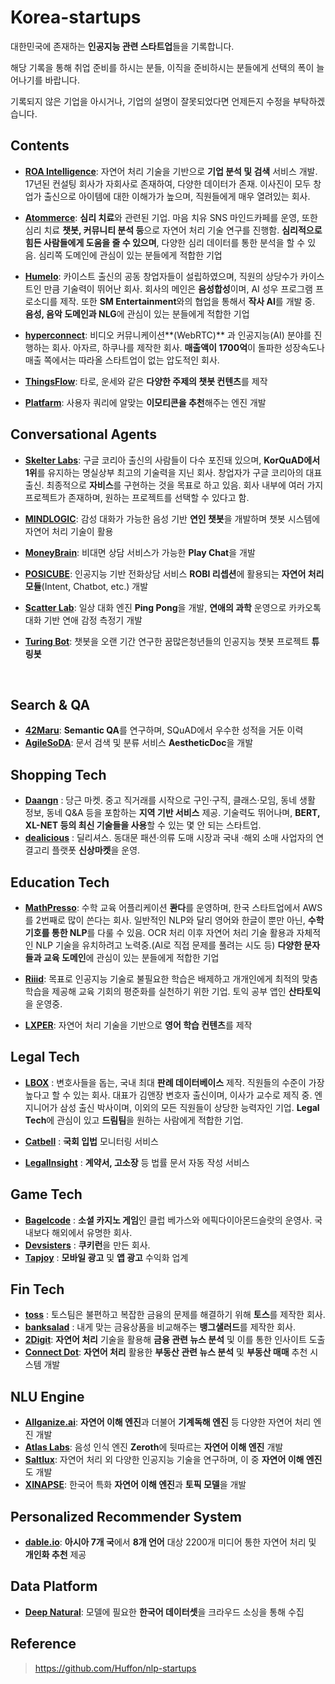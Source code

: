 # Korea-startups

대한민국에 존재하는 **인공지능 관련 스타트업**들을 기록합니다.

해당 기록을 통해 취업 준비를 하시는 분들, 이직을 준비하시는 분들에게 선택의 폭이 늘어나기를 바랍니다.

기록되지 않은 기업을 아시거나, 기업의 설명이 잘못되었다면 언제든지 수정을 부탁하겠습니다.

## Contents
- [**ROA Intelligence**](https://stage.roa.ai/): 자연어 처리 기술을 기반으로 **기업 분석 및 검색** 서비스 개발. 17년된 컨설팅 회사가 자회사로 존재하여, 다양한 데이터가 존재. 이사진이 모두 창업가 출신으로 아이템에 대한 이해가가 높으며, 직원들에게 매우 열려있는 회사.
- [**Atommerce**](http://www.atommerce.com/): **심리 치료**와 관련된 기업. 마음 치유 SNS 마인드카페를 운영, 또한 심리 치료  **챗봇, 커뮤니티 분석 등**으로 자연어 처리 기술 연구를 진행함. **심리적으로 힘든 사람들에게 도움을 줄 수 있으며**, 다양한 심리 데이터를 통한 분석을 할 수 있음. 심리쪽 도메인에 관심이 있는 분들에게 적합한 기업
- [**Humelo**](http://www.humelo.com/): 카이스트 출신의 공동 창업자들이 설립하였으며, 직원의 상당수가 카이스트인 만큼 기술력이 뛰어난 회사. 회사의 메인은 **음성합성**이며, AI 성우 프로그램 프로소디를 제작. 또한 **SM Entertainment**와의 협업을 통해서 **작사 AI**를 개발 중. **음성, 음악 도메인과 NLG**에 관심이 있는 분들에게 적합한 기업
- [**hyperconnect**](https://hyperconnect.com/): 비디오 커뮤니케이션**(WebRTC)** 과 인공지능(AI) 분야를 진행하는 회사. 아자르, 하쿠나를 제작한 회사. **매출액이 1700억**이 돌파한 성장속도나 매출 쪽에서는 따라올 스타트업이 없는 압도적인 회사.

- [**ThingsFlow**](https://thingsflow.com/):  타로, 운세와 같은 **다양한 주제의 챗봇 컨텐츠**를 제작
- [**Platfarm**](http://mojitok.com/):  사용자 쿼리에 알맞는 **이모티콘을 추천**해주는 엔진 개발


## Conversational Agents
- [**Skelter Labs**](https://skelterlabs.com/ko/): 구글 코리아 출신의 사람들이 다수 포진돼 있으며, **KorQuAD에서 1위**를 유지하는 명실상부 최고의 기술력을 지닌 회사. 창업자가 구글 코리아의 대표 출신. 최종적으로 **자비스**를 구현하는 것을 목표로 하고 있음. 회사 내부에 여러 가지 프로젝트가 존재하며, 원하는 프로젝트를 선택할 수 있다고 함.

- [**MINDLOGIC**](https://mindlogic.ai/): 감성 대화가 가능한 음성 기반 **연인 챗봇**을 개발하며 챗봇 시스템에 자연어 처리 기술이 활용
- [**MoneyBrain**](http://www.moneybrain.ai/): 비대면 상담 서비스가 가능한 **Play Chat**을 개발
- [**POSICUBE**](https://www.posicube.com/): 인공지능 기반 전화상담 서비스 **ROBI 리셉션**에 활용되는 **자연어 처리 모듈**(Intent, Chatbot, etc.) 개발
- [**Scatter Lab**](https://scatterlab.co.kr/): 일상 대화 엔진 **Ping Pong**을 개발, **연애의 과학** 운영으로 카카오톡 대화 기반 연애 감정 측정기 개발
- [**Turing Bot**](https://beta.cloudturing.com/turingbot.html): 챗봇을 오랜 기간 연구한 꿈많은청년들의 인공지능 챗봇 프로젝트 **튜링봇**

<br/>

## Search & QA
- [**42Maru**](https://www.42maru.ai/en/):  **Semantic QA**를 연구하며, SQuAD에서 우수한 성적을 거둔 이력
- [**AgileSoDA**](http://agilesoda.com/kr/):  문서 검색 및 분류 서비스 **AestheticDoc**을 개발 

## Shopping Tech
- [**Daangn**](https://www.daangn.com/) : 당근 마켓. 중고 직거래를 시작으로 구인·구직, 클래스·모임, 동네 생활 정보, 동네 Q&A 등을 포함하는 **지역 기반 서비스** 제공. 기술력도 뛰어나며, **BERT, XL-NET 등의 최신 기술들을 사용**할 수 있는 몇 안 되는 스타트업. 
- [**dealicious**](https://dealicious.kr/) : 딜리셔스. 동대문 패션·의류 도매 시장과 국내 ·해외 소매 사업자의 연결고리 플랫폿 **신상마켓**을 운영.

## Education Tech
- [**MathPresso**](https://mathpresso.com/):  수학 교육 어플리케이션 **콴다**를 운영하며, 한국 스타트업에서 AWS를 2번째로 많이 쓴다는 회사. 일반적인 NLP와 달리 영어와 한글이 뿐만 아닌, **수학 기호를 통한 NLP**를 다룰 수 있음. OCR 처리 이후 자연어 처리 기술 활용과 자체적인 NLP 기술을 유치하려고 노력중.(AI로 직접 문제를 풀려는 시도 등) **다양한 문자들과 교육 도메인**에 관심이 있는 분들에게 적합한 기업
- [**Riiid**](https://riiid.co/ko/main): 목표로 인공지능 기술로 불필요한 학습은 배제하고 개개인에게 최적의 맞춤 학습을 제공해 교육 기회의 평준화를 실천하기 위한 기업. 토익 공부 앱인 **산타토익**을 운영중.

- [**LXPER**](https://www.lxper.com/):  자연어 처리 기술을 기반으로 **영어 학습 컨텐츠**를 제작

## Legal Tech
- [**LBOX**](https://lbox.kr/) : 변호사들을 돕는, 국내 최대 **판례 데이터베이스** 제작. 직원들의 수준이 가장 높다고 할 수 있는 회사. 대표가 김앤장 변호자 출신이며, 이사가 교수로 제직 중. 엔지니어가 삼성 출신 박사이며, 이외의 모든 직원들이 상당한 능력자인 기업. **Legal Tech**에 관심이 있고 **드림팀**을 원하는 사람에게 적합한 기업.

- [**Catbell**](https://catbell.org/) : **국회 입법** 모니터링 서비스
- [**LegalInsight**](http://www.legalinsight.kr/) : **계약서, 고소장** 등 법률 문서 자동 작성 서비스

## Game Tech
- [**Bagelcode**](https://bagelcode.recruiter.co.kr/appsite/company/index) : **소셜 카지노 게임**인 클럽 베가스와 에픽다이아몬드슬랏의 운영사. 국내보다 해외에서 유명한 회사.
- [**Devsisters**](https://www.devsisters.com/ko/) : **쿠키런**을 만든 회사.
- [**Tapjoy**](https://www.tapjoy.com/ko/) : **모바일 광고** 및 **앱 광고** 수익화 업계

## Fin Tech
- [**toss**](https://toss.im/) : 토스팀은 불편하고 복잡한 금융의 문제를 해결하기 위해 **토스**를 제작한 회사.
- [**banksalad**](https://banksalad.com/) : 내게 맞는 금융상품을 비교해주는 **뱅그샐러드**를 제작한 회사.
- [**2Digit**](http://www.2digit.io/): **자연어 처리** 기술을 활용해 **금융 관련 뉴스 분석** 및 이를 통한 인사이트 도출
- [**Connect Dot**](http://www.connectdot.co.kr/): **자연어 처리** 활용한 **부동산 관련 뉴스 분석** 및 **부동산 매매** 추천 시스템 개발

## NLU Engine
- [**Allganize.ai**](https://allganize.ai/):  **자연어 이해 엔진**과 더불어 **기계독해 엔진** 등 다양한 자연어 처리 엔진 개발 
- [**Atlas Labs**](https://www.atlaslabs.ai/):  음성 인식 엔진 **Zeroth**에 뒷따르는 **자연어 이해 엔진** 개발
- [**Saltlux**](http://www.saltlux.com/):  자연어 처리 외 다양한 인공지능 기술을 연구하며, 이 중 **자연어 이해 엔진**도 개발
- [**XINAPSE**](https://www.xinapse.ai/): 한국어 특화 **자연어 이해 엔진**과 **토픽 모델**을 개발

## Personalized Recommender System
- [**dable.io**](https://dable.io/ko/): **아시아 7개 국**에서 **8개 언어** 대상 2200개 미디어 통한 자연어 처리 및 **개인화 추천** 제공

## Data Platform
- [**Deep Natural**](https://app.deepnatural.ai/): 모델에 필요한 **한국어 데이터셋**을 크라우드 소싱을 통해 수집

## Reference
> https://github.com/Huffon/nlp-startups
